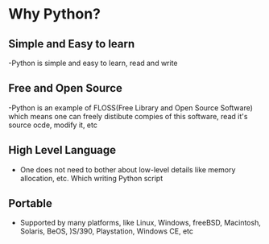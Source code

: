 # Why Python?

## Simple and Easy to learn

-Python is simple and easy to learn, read and write

## Free and Open Source

-Python is an example of FLOSS(Free Library and Open Source Software) 
which means one can freely distibute compies of this software, read it's source ocde, modify it, etc

## High Level Language

- One does not need to bother about low-level details like memory 
allocation, etc. Which writing Python script 

## Portable

- Supported by many platforms, like Linux, Windows, freeBSD, Macintosh, Solaris, BeOS, )S/390, Playstation, 
Windows CE, etc